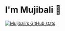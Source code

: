 # I'm Mujibali 👋

[![Mujibali's GitHub stats](https://github-readme-stats.vercel.app/api?username=temiraliyev)](https://github.com/temiraliyev/github-readme-stats)


